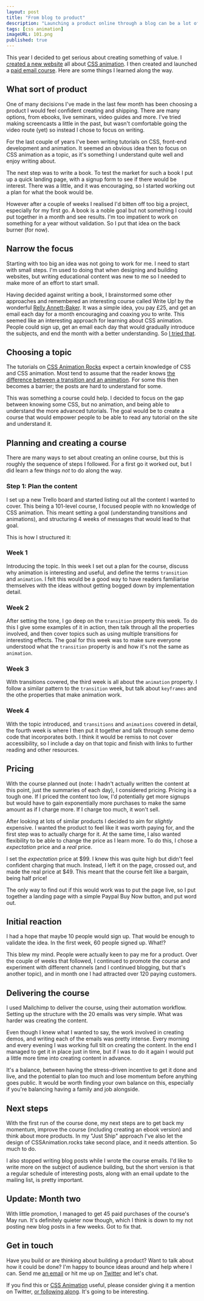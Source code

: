 ```yaml
---
layout: post
title: "From blog to product"
description: "Launching a product online through a blog can be a lot of work, but worth doing"
tags: [css animation]
imageURL: 101.png
published: true
---
```


This year I decided to get serious about creating something of value. I [created a new website](/launching-new-website/) all about [CSS animation](https://cssanimation.rocks). I then created and launched a [paid email course](https://cssanimation.rocks/courses/animation-101/). Here are some things I learned along the way.

## What sort of product

One of many decisions I've made in the last few month has been choosing a product I would feel confident creating and shipping. There are many options, from ebooks, live seminars, video guides and more. I've tried making screencasts a little in the past, but wasn't comfortable going the video route (yet) so instead I chose to focus on writing.

For the last couple of years I've been writing tutorials on CSS, front-end development and animation. It seemed an obvious idea then to focus on CSS animation as a topic, as it's something I understand quite well and enjoy writing about.

The next step was to write a book. To test the market for such a book I put up a quick landing page, with a signup form to see if there would be interest. There was a little, and it was encouraging, so I started working out a plan for what the book would be.

However after a couple of weeks I realised I'd bitten off too big a project, especially for my first go. A book is a noble goal but not something I could put together in a month and see results. I'm too impatient to work on something for a year without validation. So I put that idea on the back burner (for now).

## Narrow the focus

Starting with too big an idea was not going to work for me. I need to start with small steps. I'm used to doing that when designing and building websites, but writing educational content was new to me so I needed to make more of an effort to start small.

Having decided against writing a book, I brainstormed some other approaches and remembered an interesting course called Write Up! by the wonderful [Relly Annett-Baker](https://twitter.com/rellyab). It was a simple idea, you pay £25, and get an email each day for a month encouraging and coaxing you to write. This seemed like an interesting approach for learning about CSS animation. People could sign up, get an email each day that would gradually introduce the subjects, and end the month with a better understanding. So [I tried that](https://cssanimation.rocks/courses/animation-101/).

## Choosing a topic

The tutorials on [CSS Animation Rocks](https://cssanimation.rocks) expect a certain knowledge of CSS and CSS animation. Most tend to assume that the reader knows [the difference between a transition and an animation](https://cssanimation.rocks/transition-vs-animation/). For some this then becomes a barrier; the posts are hard to understand for some.

This was something a course could help. I decided to focus on the gap between knowing some CSS, but no animation, and being able to understand the more advanced tutorials. The goal would be to create a course that would empower people to be able to read any tutorial on the site and understand it.

## Planning and creating a course

There are many ways to set about creating an online course, but this is roughly the sequence of steps I followed. For a first go it worked out, but I did learn a few things *not* to do along the way.

### Step 1: Plan the content

I set up a new Trello board and started listing out all the content I wanted to cover. This being a 101-level course, I focused people with no knowledge of CSS animation. This meant setting a goal (understanding transitions and animations), and structuring 4 weeks of messages that would lead to that goal.

This is how I structured it:

### Week 1

Introducing the topic. In this week I set out a plan for the course, discuss why animation is interesting and useful, and define the terms `transition` and `animation`. I felt this would be a good way to have readers familiarise themselves with the ideas without getting bogged down by implementation detail.

### Week 2

After setting the tone, I go deep on the `transition` property this week. To do this I give some examples of it in action, then talk through all the properties involved, and then cover topics such as using multiple transitions for interesting effects. The goal for this week was to make sure everyone understood what the `transition` property is and how it's not the same as `animation`.

### Week 3

With transitions covered, the third week is all about the `animation` property. I follow a similar pattern to the `transition` week, but talk about `keyframes` and the othe properties that make animation work.

### Week 4

With the topic introduced, and `transitions` and `animations` covered in detail, the fourth week is where I then put it together and talk through some demo code that incorporates both. I think it would be remiss to not cover accessibility, so I include a day on that topic and finish with links to further reading and other resources.

## Pricing

With the course planned out (note: I hadn't actually written the content at this point, just the summaries of each day), I considered pricing. Pricing is a tough one. If I priced the content too low, I'd potentially get more signups but would have to gain exponentially more purchases to make the same amount as if I charge more. If I charge too much, it won't sell.

After looking at lots of similar products I decided to aim for *slightly* expensive. I wanted the product to feel like it was worth paying for, and the first step was to actually charge for it. At the same time, I also wanted flexibility to be able to change the price as I learn more. To do this, I chose a *expectation* price and a *real* price.

I set the *expectation* price at $99. I knew this was quite high but didn't feel confident charging that much. Instead, I left it on the page, crossed out, and made the real price at $49. This meant that the course felt like a bargain, being half price!

The only way to find out if this would work was to put the page live, so I put together a landing page with a simple Paypal Buy Now button, and put word out.

## Initial reaction

I had a hope that maybe 10 people would sign up. That would be enough to validate the idea. In the first week, 60 people signed up. What!?

This blew my mind. People were actually keen to pay me for a product. Over the couple of weeks that followed, I continued to promote the course and experiment with different channels (and I continued blogging, but that's another topic), and in month one I had attracted over 120 paying customers.

## Delivering the course

I used Mailchimp to deliver the course, using their automation workflow. Setting up the structure with the 20 emails was very simple. What was harder was creating the content.

Even though I knew what I wanted to say, the work involved in creating demos, and writing each of the emails was pretty intense. Every morning and every evening I was working full tilt on creating the content. In the end I managed to get it in place just in time, but if I was to do it again I would put a little more time into creating content in advance.

It's a balance, between having the stress-driven incentive to get it done and live, and the potential to plan too much and lose momentum before anything goes public. It would be worth finding your own balance on this, especially if you're balancing having a family and job alongside.

## Next steps

With the first run of the course done, my next steps are to get back my momentum, improve the course (including creating an ebook version) and think about more products. In my "Just Ship" approach I've also let the design of CSSAnimation.rocks take second place, and it needs attention. So much to do.

I also stopped writing blog posts while I wrote the course emails. I'd like to write more on the subject of audience building, but the short version is that a regular schedule of interesting posts, along with an email update to the mailing list, is pretty important.

## Update: Month two

With little promotion, I managed to get 45 paid purchases of the course's May run. It's definitely quieter now though, which I think is down to my not posting new blog posts in a few weeks. Got to fix that.

## Get in touch

Have you build or are thinking about building a product? Want to talk about how it could be done? I'm happy to bounce ideas around and help where I can. Send me [an email](mailto:d@hop.ie) or hit me up on [Twitter](https://twitter.com/donovanh) and let's chat.

If you find this or [CSS Animation](https://cssanimation.rocks) useful, please consider giving it a mention on Twitter, [or following along](https://twitter.com/cssanimation). It's going to be interesting.

